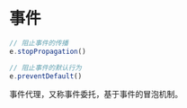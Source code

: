 # 事件

```js
// 阻止事件的传播
e.stopPropagation()

// 阻止事件的默认行为
e.preventDefault()
```

事件代理，又称事件委托，基于事件的冒泡机制。

